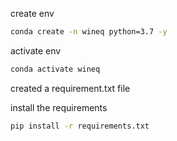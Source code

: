 create env

```bash
conda create -n wineq python=3.7 -y
```

activate env
```bash
conda activate wineq
```

created a requirement.txt file

install the requirements
```bash
pip install -r requirements.txt
```